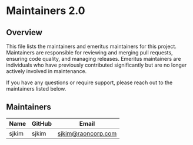 
# Maintainers 2.0

## Overview

This file lists the maintainers and emeritus maintainers for this project. Maintainers are responsible for reviewing and merging pull requests, ensuring code quality, and managing releases. Emeritus maintainers are individuals who have previously contributed significantly but are no longer actively involved in maintenance.

If you have any questions or require support, please reach out to the maintainers listed below.

## Maintainers

| Name        | GitHub    | Email                  |
| ----------- | --------- | ---------------------- |
| sjkim | sjkim  | sjkim@raoncorp.com |
